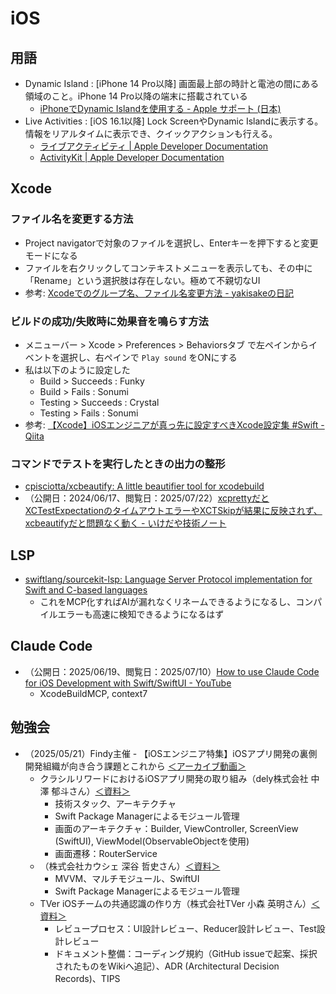 # iOS

## 用語
- Dynamic Island : [iPhone 14 Pro以降] 画面最上部の時計と電池の間にある領域のこと。iPhone 14 Pro以降の端末に搭載されている
    - [iPhoneでDynamic Islandを使用する \- Apple サポート \(日本\)](https://support.apple.com/ja-jp/guide/iphone/iph28f50d10d/ios)
- Live Activities : [iOS 16.1以降] Lock ScreenやDynamic Islandに表示する。情報をリアルタイムに表示でき、クイックアクションも行える。
    - [ライブアクティビティ \| Apple Developer Documentation](https://developer.apple.com/jp/design/human-interface-guidelines/live-activities)
    - [ActivityKit \| Apple Developer Documentation](https://developer.apple.com/documentation/ActivityKit)


## Xcode

### ファイル名を変更する方法
- Project navigatorで対象のファイルを選択し、Enterキーを押下すると変更モードになる
- ファイルを右クリックしてコンテキストメニューを表示しても、その中に「Rename」という選択肢は存在しない。極めて不親切なUI
- 参考: [Xcodeでのグループ名、ファイル名変更方法 \- yakisakeの日記](https://yakisake.hatenablog.com/entry/Xcode%E3%81%A7%E3%81%AE%E3%82%B0%E3%83%AB%E3%83%BC%E3%83%97%E5%90%8D%E3%80%81%E3%83%95%E3%82%A1%E3%82%A4%E3%83%AB%E5%90%8D%E5%A4%89%E6%9B%B4%E6%96%B9%E6%B3%95)


### ビルドの成功/失敗時に効果音を鳴らす方法
- メニューバー > Xcode > Preferences > Behaviorsタブ で左ペインからイベントを選択し、右ペインで `Play sound` をONにする
- 私は以下のように設定した
    - Build > Succeeds : Funky
    - Build > Fails : Sonumi
    - Testing > Succeeds : Crystal
    - Testing > Fails : Sonumi
- 参考: [【Xcode】iOSエンジニアが真っ先に設定すべきXcode設定集 \#Swift \- Qiita](https://qiita.com/zrn-ns/items/8493413e55b7329c023a)


### コマンドでテストを実行したときの出力の整形
- [cpisciotta/xcbeautify: A little beautifier tool for xcodebuild](https://github.com/cpisciotta/xcbeautify)
- （公開日：2024/06/17、閲覧日：2025/07/22）[xcprettyだとXCTestExpectationのタイムアウトエラーやXCTSkipが結果に反映されず、xcbeautifyだと問題なく動く \- いけだや技術ノート](https://ikesyo.hatenablog.com/entry/2024/06/17/153954)


## LSP
- [swiftlang/sourcekit\-lsp: Language Server Protocol implementation for Swift and C\-based languages](https://github.com/swiftlang/sourcekit-lsp)
    - これをMCP化すればAIが漏れなくリネームできるようになるし、コンパイルエラーも高速に検知できるようになるはず


## Claude Code
- （公開日：2025/06/19、閲覧日：2025/07/10）[How to use Claude Code for iOS Development with Swift/SwiftUI \- YouTube](https://www.youtube.com/watch?v=KgWojTdbvBU)
    - XcodeBuildMCP, context7


## 勉強会
- （2025/05/21）Findy主催 - 【iOSエンジニア特集】iOSアプリ開発の裏側 開発組織が向き合う課題とこれから [＜アーカイブ動画＞](https://findy-code.io/events/5twIvDRz5VkUF)
    - クラシルリワードにおけるiOSアプリ開発の取り組み（dely株式会社 中澤 郁斗さん）[＜資料＞](https://speakerdeck.com/funzin/kurasiruriwadoniokeru-iosapurikai-fa-noqu-rizu-mi)
        - 技術スタック、アーキテクチャ
        - Swift Package Managerによるモジュール管理
        - 画面のアーキテクチャ：Builder, ViewController, ScreenView (SwiftUI), ViewModel(ObservableObjectを使用)
        - 画面遷移：RouterService
    - （株式会社カウシェ 深谷 哲史さん）[＜資料＞](https://speakerdeck.com/akifumifukaya/20250521-findy-ios-tech-event-kauche)
        - MVVM、マルチモジュール、SwiftUI
        - Swift Package Managerによるモジュール管理
    - TVer iOSチームの共通認識の作り方（株式会社TVer 小森 英明さん）[＜資料＞](https://speakerdeck.com/techtver/tver-iostimunogong-tong-ren-shi-nozuo-rifang-findy-job-lt-iosapurikai-fa-noli-ce-kai-fa-zu-zhi-gaxiang-kihe-uke-ti-tokorekara)
        - レビュープロセス：UI設計レビュー、Reducer設計レビュー、Test設計レビュー
        - ドキュメント整備：コーディング規約（GitHub issueで起案、採択されたものをWikiへ追記）、ADR (Architectural Decision Records)、TIPS
